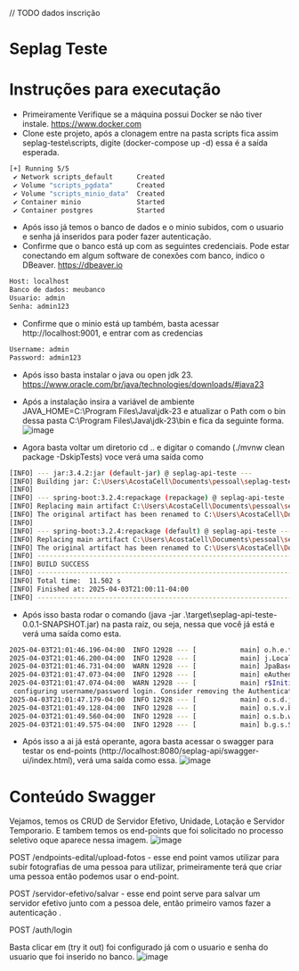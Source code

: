 // TODO dados inscrição

# Seplag Teste

# Instruções para executação

- Primeiramente Verifique se a máquina possui Docker se não tiver instale. https://www.docker.com
- Clone este projeto, após a clonagem entre na pasta scripts fica assim seplag-teste\scripts, digite (docker-compose up -d) essa é a saída esperada.

```bash
[+] Running 5/5
 ✔ Network scripts_default      Created                                                                                                                                                                                                                          0.3s 
 ✔ Volume "scripts_pgdata"      Created                                                                                                                                                                                                                          0.0s 
 ✔ Volume "scripts_minio_data"  Created                                                                                                                                                                                                                          0.0s 
 ✔ Container minio              Started                                                                                                                                                                                                                          1.0s 
 ✔ Container postgres           Started
```
- Após isso já temos o banco de dados e o minio subidos, com o usuario e senha já inseridos para poder fazer autenticação.
- Confirme que o banco está up com as seguintes credenciais. Pode estar conectando em algum software de conexões com banco, indico o DBeaver. https://dbeaver.io
```bash
Host: localhost
Banco de dados: meubanco
Usuario: admin
Senha: admin123
```
- Confirme que o minio está up também, basta acessar http://localhost:9001, e entrar com as credencias
```bash
Username: admin
Password: admin123
```
- Após isso basta instalar o java ou open jdk 23. https://www.oracle.com/br/java/technologies/downloads/#java23
- Após a instalação insira a variável de ambiente JAVA_HOME=C:\Program Files\Java\jdk-23 e atualizar o Path com o bin dessa pasta C:\Program Files\Java\jdk-23\bin e fica da seguinte forma.
  ![image](https://github.com/user-attachments/assets/59a2a0e4-52c1-42a6-abcf-fa94cc32ca9f)

- Agora basta voltar um diretorio cd .. e digitar o comando (./mvnw clean package -DskipTests) voce verá uma saída como
```bash
[INFO] --- jar:3.4.2:jar (default-jar) @ seplag-api-teste ---
[INFO] Building jar: C:\Users\AcostaCell\Documents\pessoal\seplag-teste\target\seplag-api-teste-0.0.1-SNAPSHOT.jar
[INFO] 
[INFO] --- spring-boot:3.2.4:repackage (repackage) @ seplag-api-teste ---
[INFO] Replacing main artifact C:\Users\AcostaCell\Documents\pessoal\seplag-teste\target\seplag-api-teste-0.0.1-SNAPSHOT.jar with repackaged archive, adding nested dependencies in BOOT-INF/.
[INFO] The original artifact has been renamed to C:\Users\AcostaCell\Documents\pessoal\seplag-teste\target\seplag-api-teste-0.0.1-SNAPSHOT.jar.original
[INFO]
[INFO] --- spring-boot:3.2.4:repackage (default) @ seplag-api-teste ---
[INFO] Replacing main artifact C:\Users\AcostaCell\Documents\pessoal\seplag-teste\target\seplag-api-teste-0.0.1-SNAPSHOT.jar with repackaged archive, adding nested dependencies in BOOT-INF/.
[INFO] The original artifact has been renamed to C:\Users\AcostaCell\Documents\pessoal\seplag-teste\target\seplag-api-teste-0.0.1-SNAPSHOT.jar.original
[INFO] ------------------------------------------------------------------------
[INFO] BUILD SUCCESS
[INFO] ------------------------------------------------------------------------
[INFO] Total time:  11.502 s
[INFO] Finished at: 2025-04-03T21:00:11-04:00
[INFO] ------------------------------------------------------------------------
```
- Após isso basta rodar o comando (java -jar .\target\seplag-api-teste-0.0.1-SNAPSHOT.jar) na pasta raiz, ou seja, nessa que você já está e verá uma saída como esta.
```bash
2025-04-03T21:01:46.196-04:00  INFO 12928 --- [           main] o.h.e.t.j.p.i.JtaPlatformInitiator       : HHH000489: No JTA platform available (set 'hibernate.transaction.jta.platform' to enable JTA platform integration)
2025-04-03T21:01:46.200-04:00  INFO 12928 --- [           main] j.LocalContainerEntityManagerFactoryBean : Initialized JPA EntityManagerFactory for persistence unit 'default'
2025-04-03T21:01:46.731-04:00  WARN 12928 --- [           main] JpaBaseConfiguration$JpaWebConfiguration : spring.jpa.open-in-view is enabled by default. Therefore, database queries may be performed during view rendering. Explicitly configure spring.jpa.open-in-view to disable this warning
2025-04-03T21:01:47.073-04:00  INFO 12928 --- [           main] eAuthenticationProviderManagerConfigurer : Global AuthenticationManager configured with AuthenticationProvider bean with name authenticationProvider
2025-04-03T21:01:47.074-04:00  WARN 12928 --- [           main] r$InitializeUserDetailsManagerConfigurer : Global AuthenticationManager configured with an AuthenticationProvider bean. UserDetailsService beans will not be used by Spring Security for automatically
 configuring username/password login. Consider removing the AuthenticationProvider bean. Alternatively, consider using the UserDetailsService in a manually instantiated DaoAuthenticationProvider. If the current configuration is intentional, to turn off this warning, increase the logging level of 'org.springframework.security.config.annotation.authentication.configuration.InitializeUserDetailsBeanManagerConfigurer' to ERROR
2025-04-03T21:01:47.179-04:00  INFO 12928 --- [           main] o.s.d.j.r.query.QueryEnhancerFactory     : Hibernate is in classpath; If applicable, HQL parser will be used.
2025-04-03T21:01:49.128-04:00  INFO 12928 --- [           main] o.s.v.b.OptionalValidatorFactoryBean     : Failed to set up a Bean Validation provider: jakarta.validation.NoProviderFoundException: Unable to create a Configuration, because no Jakarta Bean Validation provider could be found. Add a provider like Hibernate Validator (RI) to your classpath.
2025-04-03T21:01:49.560-04:00  INFO 12928 --- [           main] o.s.b.w.embedded.tomcat.TomcatWebServer  : Tomcat started on port 8080 (http) with context path '/seplag-api'
2025-04-03T21:01:49.575-04:00  INFO 12928 --- [           main] b.g.s.SeplagApiTesteApplication          : Started SeplagApiTesteApplication in 9.406 seconds (process running for 10.12)
```
- Após isso a ai já está operante, agora basta acessar o swagger para testar os end-points (http://localhost:8080/seplag-api/swagger-ui/index.html), verá uma saída como essa.
![image](https://github.com/user-attachments/assets/628ff20d-559f-404d-b4cd-613341435eeb)


# Conteúdo Swagger
Vejamos, temos os CRUD de Servidor Efetivo, Unidade, Lotação e Servidor Temporario. E tambem temos os end-points que foi solicitado no processo seletivo oque aparece nessa imagem.
![image](https://github.com/user-attachments/assets/d0d4c589-af52-4bd8-a793-a274f626d605)

POST
/endpoints-edital/upload-fotos - esse end point vamos utilizar para subir fotografias de uma pessoa para utilizar, primeiramente terá que criar uma pessoa então podemos usar o end-point.

POST
/servidor-efetivo/salvar - esse end point serve para salvar um servidor efetivo junto com a pessoa dele, então primeiro vamos fazer a autenticação .

POST
/auth/login

Basta clicar em (try it out) foi configurado já com o usuario e senha do usuario que foi inserido no banco.
![image](https://github.com/user-attachments/assets/ec7e5a8f-6094-4fa7-a484-c121b0d772ac)
